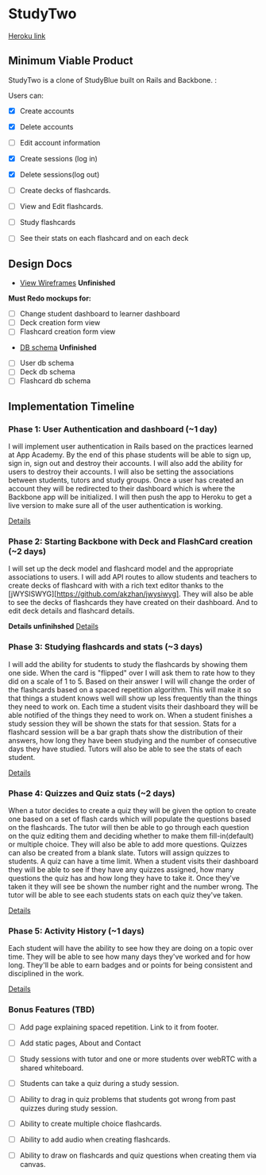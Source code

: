 # StudyTwo

[Heroku link][heroku]

[heroku]: https://studytwo.herokuapp.com/

## Minimum Viable Product
StudyTwo is a clone of StudyBlue built on Rails and Backbone. :

<!-- This is a Markdown checklist. Use it to keep track of your progress! -->
Users can:
- [x] Create accounts
- [x] Delete accounts
- [ ] Edit account information
- [x] Create sessions (log in)
- [x] Delete sessions(log out)
- [ ] Create decks of flashcards.
- [ ] View and Edit flashcards.
- [ ] Study flashcards
- [ ] See their stats on each flashcard and on each deck 



## Design Docs
* [View Wireframes][views] __Unfinished__

__Must Redo mockups for:__
- [ ] Change student dashboard to learner dashboard
- [ ] Deck creation form view
- [ ] Flashcard creation form view

* [DB schema][schema] __Unfinished__
- [ ] User db schema
- [ ] Deck db schema
- [ ] Flashcard db schema

[views]: ./docs/views.md
[schema]: ./docs/schema.md

## Implementation Timeline

### Phase 1: User Authentication and dashboard (~1 day)
I will implement user authentication in Rails based on the practices learned at
App Academy. By the end of this phase students will be able to sign up,
sign in, sign out and destroy their accounts. I will also add the ability for users to
destroy their accounts. I will also be setting the associations between students, tutors
and study groups. Once a user has created an account they will be redirected to their
dashboard which is where the Backbone app will be initialized. I will then push the app to
Heroku to get a live version to make sure all of the user authentication is working.

[Details][phase-one]

### Phase 2: Starting Backbone with Deck and FlashCard creation   (~2 days)
I will set up the deck model and flashcard model and the appropriate associations to
users. I will add API routes to allow students and teachers to create decks
of flashcard with with a rich text editor thanks to the
[jWYSISWYG][https://github.com/akzhan/jwysiwyg]. They will also be able to see the decks
of flashcards they have created on their dashboard. And to edit deck details and flashcard details.

__Details unfinihshed__
[Details][phase-two]

### Phase 3: Studying flashcards and stats (~3 days)
I will add the ability for students to study the flashcards by showing them one side. When
the card is "flipped" over I will ask them to rate how to they did on a scale of 1 to 5.
Based on their answer I will will change the order of the flashcards based on a spaced
repetition algorithm. This will make it so that things a student knows well will show up
less frequently than the things they need to work on. Each time a student visits their
dashboard they will be able notified of the things they need to work on. When a student
finishes a study session they will be shown the stats for that session. Stats for a
flashcard session will be a bar graph thats show the distribution of their answers, how
long they have been studying and the number of consecutive days they have studied. Tutors
will also be able to see the stats of each student.


[Details][phase-three]

### Phase 4: Quizzes and Quiz stats (~2 days)
When a tutor decides to create a quiz they will be given the option to create one based on
a set of flash cards which will populate the questions based on the flashcards. The tutor
will then be able to go through each question on the quiz editing them and  deciding
whether to make them fill-in(default) or multiple choice. They will also be able to add
more questions. Quizzes can also be created from a blank slate. Tutors will assign quizzes
to students. A quiz can have a time limit. When a student visits their dashboard they will
be able to see if they have any quizzes assigned, how many questions the quiz has and how
long they have to take it. Once they've taken it they will see be shown the number right
and the number wrong. The tutor will be able to see each students stats on each quiz
they've taken.

[Details][phase-four]

### Phase 5: Activity History (~1 days)
Each student will have the ability to see how they are doing on a topic over time. They
will be able to see how many days they've worked and for how long. They'll be able to earn
badges and or points for being consistent and disciplined in the work.

[Details][phase-five]

### Bonus Features (TBD)
- [ ] Add page explaining spaced repetition. Link to it from footer.
- [ ] Add static pages, About and Contact
- [ ] Study sessions with tutor and one or more students over webRTC with a shared whiteboard.
- [ ] Students can take a quiz during a study session.
- [ ] Ability to drag in quiz problems that students got wrong from past quizzes during study session.
- [ ] Ability to create multiple choice flashcards.
- [ ] Ability to add audio when creating flashcards.
- [ ] Ability to draw on flashcards and quiz questions when creating them via canvas.



[phase-one]: ./docs/phases/phase1.md
[phase-two]: ./docs/phases/phase2.md
[phase-three]: ./docs/phases/phase3.md
[phase-four]: ./docs/phases/phase4.md
[phase-five]: ./docs/phases/phase5.md
